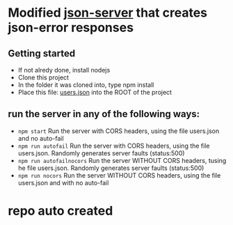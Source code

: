 # Modified [json-server](https://github.com/typicode/json-server) that creates json-error responses

## Getting started

- If not alredy done, install nodejs
- Clone this project
- In the folder it was cloned into, type npm install
- Place this file: [users.json](https://github.com/Cphdat3sem2018f/week6_javascript-2/blob/master/code/users.json) into the ROOT of the project 

## run the server in any of the following ways:
- `npm start`  Run the server with CORS headers, using the file users.json and no auto-fail
- `npm run autofail`  Run the server with CORS headers, using the file users.json. Randomly generates server faults (status:500)
- `npm run autofailnocors`  Run the server WITHOUT CORS headers, tusing he file users.json. Randomly generates server faults (status:500)
- `npm run nocors`  Run the server WITHOUT CORS headers, using the file users.json and with no auto-fail
# repo auto created
